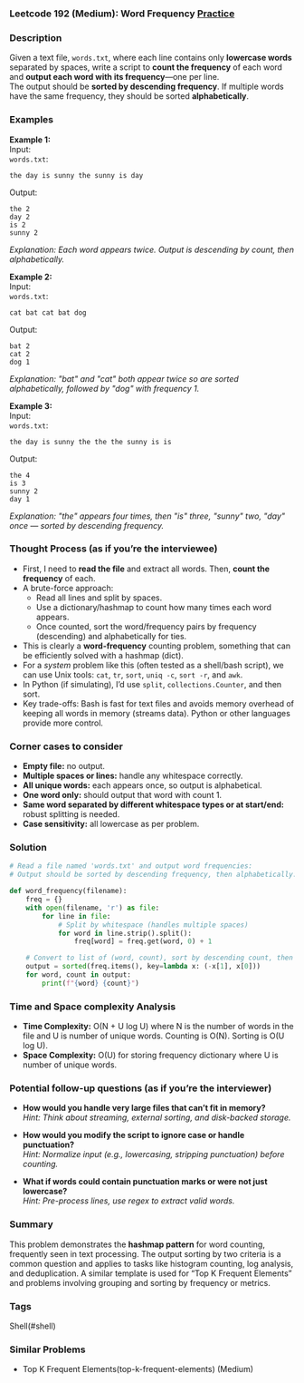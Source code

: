 ### Leetcode 192 (Medium): Word Frequency [Practice](https://leetcode.com/problems/word-frequency)

### Description  
Given a text file, `words.txt`, where each line contains only **lowercase words** separated by spaces, write a script to **count the frequency** of each word and **output each word with its frequency**—one per line.  
The output should be **sorted by descending frequency**. If multiple words have the same frequency, they should be sorted **alphabetically**.

### Examples  

**Example 1:**  
Input:  
`words.txt`:  
```
the day is sunny the sunny is day
```
Output:  
```
the 2
day 2
is 2
sunny 2
```
*Explanation: Each word appears twice. Output is descending by count, then alphabetically.*  

**Example 2:**  
Input:  
`words.txt`:  
```
cat bat cat bat dog
```
Output:  
```
bat 2
cat 2
dog 1
```
*Explanation: "bat" and "cat" both appear twice so are sorted alphabetically, followed by "dog" with frequency 1.*  

**Example 3:**  
Input:  
`words.txt`:  
```
the day is sunny the the the sunny is is
```
Output:  
```
the 4
is 3
sunny 2
day 1
```
*Explanation: "the" appears four times, then "is" three, "sunny" two, "day" once — sorted by descending frequency.*  

### Thought Process (as if you’re the interviewee)  
- First, I need to **read the file** and extract all words. Then, **count the frequency** of each.
- A brute-force approach:
  - Read all lines and split by spaces.
  - Use a dictionary/hashmap to count how many times each word appears.
  - Once counted, sort the word/frequency pairs by frequency (descending) and alphabetically for ties.
- This is clearly a **word-frequency** counting problem, something that can be efficiently solved with a hashmap (dict).
- For a *system* problem like this (often tested as a shell/bash script), we can use Unix tools: `cat`, `tr`, `sort`, `uniq -c`, `sort -r`, and `awk`.
- In Python (if simulating), I’d use `split`, `collections.Counter`, and then sort.
- Key trade-offs: Bash is fast for text files and avoids memory overhead of keeping all words in memory (streams data). Python or other languages provide more control.

### Corner cases to consider  
- **Empty file:** no output.
- **Multiple spaces or lines:** handle any whitespace correctly.
- **All unique words:** each appears once, so output is alphabetical.
- **One word only:** should output that word with count 1.
- **Same word separated by different whitespace types or at start/end:** robust splitting is needed.
- **Case sensitivity:** all lowercase as per problem.

### Solution

```python
# Read a file named 'words.txt' and output word frequencies:
# Output should be sorted by descending frequency, then alphabetically.

def word_frequency(filename):
    freq = {}
    with open(filename, 'r') as file:
        for line in file:
            # Split by whitespace (handles multiple spaces)
            for word in line.strip().split():
                freq[word] = freq.get(word, 0) + 1

    # Convert to list of (word, count), sort by descending count, then alphabetically
    output = sorted(freq.items(), key=lambda x: (-x[1], x[0]))
    for word, count in output:
        print(f"{word} {count}")
```

### Time and Space complexity Analysis  

- **Time Complexity:** O(N + U log U) where N is the number of words in the file and U is number of unique words. Counting is O(N). Sorting is O(U log U).
- **Space Complexity:** O(U) for storing frequency dictionary where U is number of unique words.

### Potential follow-up questions (as if you’re the interviewer)  

- **How would you handle very large files that can’t fit in memory?**  
  *Hint: Think about streaming, external sorting, and disk-backed storage.*

- **How would you modify the script to ignore case or handle punctuation?**  
  *Hint: Normalize input (e.g., lowercasing, stripping punctuation) before counting.*

- **What if words could contain punctuation marks or were not just lowercase?**  
  *Hint: Pre-process lines, use regex to extract valid words.*

### Summary
This problem demonstrates the **hashmap pattern** for word counting, frequently seen in text processing. The output sorting by two criteria is a common question and applies to tasks like histogram counting, log analysis, and deduplication. A similar template is used for “Top K Frequent Elements” and problems involving grouping and sorting by frequency or metrics.

### Tags
Shell(#shell)

### Similar Problems
- Top K Frequent Elements(top-k-frequent-elements) (Medium)
